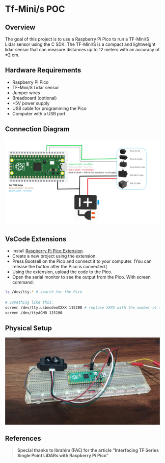 # Tf-Mini/s POC

## Overview

The goal of this project is to use a Raspberry Pi Pico to run a TF-Mini/S Lidar sensor using the C SDK. The TF-Mini/S is a compact and lightweight lidar sensor that can measure distances up to 12 meters with an accuracy of ±2 cm.

## Hardware Requirements

- Raspberry Pi Pico
- TF-Mini/S Lidar sensor
- Jumper wires
- Breadboard (optional)
- +5V power supply
- USB cable for programming the Pico
- Computer with a USB port

## Connection Diagram

![tf_mini_connection_diagram.png](./imgs/2.png)

## VsCode Extensions

- Install [Raspberry Pi Pico Extension](https://marketplace.visualstudio.com/items?itemName=raspberry-pi.raspberry-pi-pico).
- Create a new project using the extension.
- Press Bootsell on the Pico and connect it to your computer. (You can release the button after the Pico is connected.)
- Using the extension, upload the code to the Pico.
- Open the serial monitor to see the output from the Pico. With screen command:

```bash
ls /dev/tty.* # search for the Pico

# Something like this:
screen /dev/tty.usbmodemXXXX 115200 # replace XXXX with the number of the Pico
screen /dev/ttyACM0 115200
```

## Physical Setup

![tf_mini_results.png](./imgs/1.jpeg)

## References

> **Special thanks to Ibrahim (FAE) for the article "Interfacing TF Series Single Point LiDARs with Raspberry Pi Pico"**
